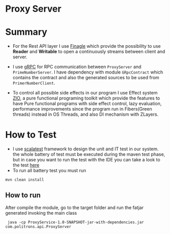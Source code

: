 # Proxy Server

# Summary  

* For the Rest API layer I use [Finagle](https://twitter.github.io/finagle/) which provide the possibility 
  to use **Reader** and **Writable** to open a continuously streams between client and server.
  
* I use [gRPC](https://grpc.io) for RPC communication between ```ProxyServer``` and ```PrimeNumberServer```.
  I have dependency with module ````GRpcContract```` which contains the contract and also the generated sources to be used from ```PrimerNumberClient```.
  
* To control all possible side effects in our program I use Effect system [ZIO](https://zio.dev), a pure functional programing toolkit
which provide the features to have Pure functional programs with side effect control,
  lazy evaluation, performance improvements since the program run in Fibers(Green threads) instead in OS Threads, and also DI mechanism with ZLayers.

# How to Test

* I use [scalatest](https://www.scalatest.org) framework to design the unit and IT test in our system.
the whole battery of test must be executed during the maven test phase, but in case you want to run the test
  with the IDE you can take a look to the test [here](src/test/scala)
* To run all battery test you must run

````
mvn clean install
````


## How to run

After compile the module, go to the target folder and run the fatjar generated invoking the main class

````
 java -cp ProxyService-1.0-SNAPSHOT-jar-with-dependencies.jar com.politrons.api.ProxyServer
````

